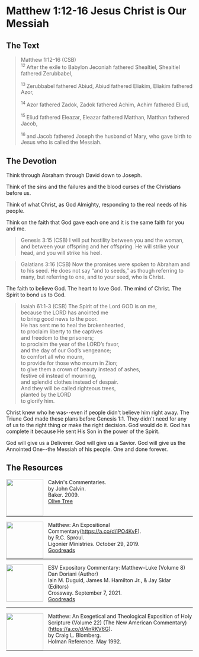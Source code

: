 # Matthew 1:12-16 Jesus Christ is Our Messiah

## The Text

>Matthew 1:12–16 (CSB)  
><sup> 12  </sup>After the exile to Babylon Jeconiah fathered Shealtiel, Shealtiel fathered Zerubbabel, 
>
><sup> 13  </sup>Zerubbabel fathered Abiud, Abiud fathered Eliakim, Eliakim fathered Azor, 
>
><sup> 14  </sup>Azor fathered Zadok, Zadok fathered Achim, Achim fathered Eliud, 
>
><sup> 15  </sup>Eliud fathered Eleazar, Eleazar fathered Matthan, Matthan fathered Jacob, 
>
><sup> 16  </sup>and Jacob fathered Joseph the husband of Mary, who gave birth to Jesus who is called the Messiah.

## The Devotion

Think through Abraham through David down to Joseph.

Think of the sins and the failures and the blood curses of the Christians before us.

Think of what Christ, as God Almighty, responding to the real needs of his people.

Think on the faith that God gave each one and it is the same faith for you and me.

>Genesis 3:15 (CSB) I will put hostility between you and the woman,
and between your offspring and her offspring.
He will strike your head,
and you will strike his heel.

>Galatians 3:16 (CSB) Now the promises were spoken to Abraham and to his seed. He does not say “and to seeds,” as though referring to many, but referring to one, and to your seed, who is Christ.

The faith to believe God. The heart to love God. The mind of Christ. The Spirit to bond us to God.

>Isaiah 61:1-3 (CSB) The Spirit of the Lord GOD is on me,  
>because the LORD has anointed me  
>to bring good news to the poor.  
>He has sent me to heal the brokenhearted,  
>to proclaim liberty to the captives  
>and freedom to the prisoners;  
>to proclaim the year of the LORD’s favor,  
>and the day of our God’s vengeance;  
>to comfort all who mourn,  
>to provide for those who mourn in Zion;  
>to give them a crown of beauty instead of ashes,  
>festive oil instead of mourning,  
>and splendid clothes instead of despair.  
>And they will be called righteous trees,  
>planted by the LORD  
>to glorify him.

Christ knew who he was--even if people didn't believe him right away. The Triune God made these plans before Genesis 1:1. They didn't need for any of us to the right thing or make the right decision. God would do it. God has complete it because He sent His Son in the power of the Spirit. 

God will give us a Deliverer. God will give us a Savior. God will give us the Annointed One--the Messiah of his people. One and done forever.

## The Resources

<p style="clear:both;">

<img src="/images/commentary-calvin-set.png" align="left" width="100" style="padding-right: 10px" />Calvin's Commentaries.  
by John Calvin.  
Baker. 2009.  
[Olive Tree](https://www.olivetree.com/store/product.php?productid=17517)

<p style="clear:both;">

---

<img src="/images/commentary-matthew-sproul.jpg" align="left" width="100" style="padding-right: 10px" />Matthew: An Expositional Commentary(https://a.co/d/iPO4KvF).  
by R.C. Sproul.  
Ligonier Ministries. October 29, 2019.  
[Goodreads](https://www.goodreads.com/book/show/14453116-matthew?ac=1&from_search=true&qid=1gLpP1i9jq&rank=1)

<p style="clear:both;">

---

<img src="/images/commentary-esv-expository-set.jpg" align="left" width="100" style="padding-right: 10px" />ESV Expository Commentary: Matthew–Luke (Volume 8)  
Dan Doriani (Author)  
Iain M. Duguid, James M. Hamilton Jr., & Jay Sklar (Editors)  
Crossway. September 7, 2021.  
[Goodreads](https://www.goodreads.com/book/show/50611048-esv-expository-commentary-volume-8?ac=1&from_search=true&qid=KXgplk0Joa&rank=1)

<p style="clear:both;">

---

<img src="/images/commentary-matthew-nac-blomberg.jpg" align="left" width="100" style="padding-right: 10px" />Matthew: An Exegetical and Theological Exposition of Holy Scripture (Volume 22) (The New American Commentary)(https://a.co/d/4nRKV6G).  
by Craig L. Blomberg.  
Holman Reference. May 1992.

<p style="clear:both;">

---
